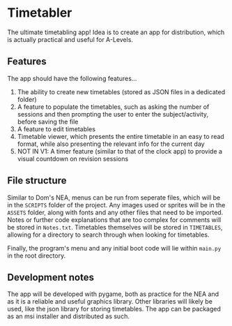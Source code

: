 # Timetabler
The ultimate timetabling app! Idea is to create an app for distribution, which is actually practical and useful for A-Levels.

## Features
The app should have the following features...
1. The ability to create new timetables (stored as JSON files in a dedicated folder)
2. A feature to populate the timetables, such as asking the number of sessions and then prompting the user to enter the subject/activity, before saving the file
3. A feature to edit timetables
4. Timetable viewer, which presents the entire timetable in an easy to read format, while also presenting the relevant info for the current day
5. NOT IN V1: A timer feature (similar to that of the clock app) to provide a visual countdown on revision sessions

## File structure
Similar to Dom's NEA, menus can be run from seperate files, which will be in the `SCRIPTS` folder of the project.
Any images used or sprites will be in the `ASSETS` folder, along with fonts and any other files that need to be imported.
Notes or further code explanations that are too complex for comments will be stored in `Notes.txt`.
Timetables themselves will be stored in `TIMETABLES`, allowing for a directory to search through when looking for timetables.

Finally, the program's menu and any initial boot code will lie within `main.py` in the root directory.

## Development notes
The app will be developed with pygame, both as practice for the NEA and as it is a reliable and useful graphics library. Other libraries will likely be used, like the json library for storing timetables. The app can be packaged as an msi installer and distributed as such.

